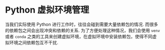 # Python 虚拟环境管理

当我们实际使用 Python 进行工作时，往往会碰到需要大量依赖包的情况. 而很多的依赖包之间会出现冲突和依赖的关系. 为了方便处理这种情况，我们会使用 `venv` 或者 `conda` 之类的工具来创建虚拟环境，在虚拟环境中安装依赖包，使得不同虚拟环境之间依赖包互不干扰.